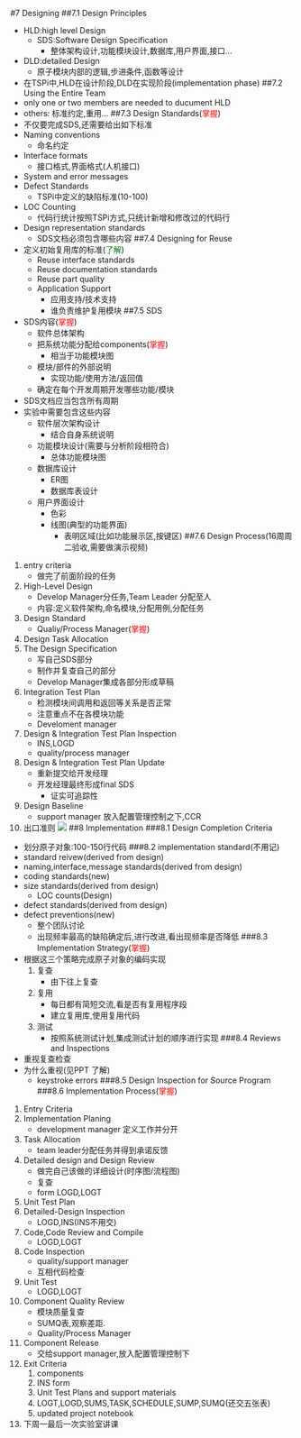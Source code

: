 #7 Designing
##7.1 Design Principles
- HLD:high level Design
	- SDS:Software Design Specification
		- 整体架构设计,功能模块设计,数据库,用户界面,接口...
- DLD:detailed Design
	- 原子模块内部的逻辑,步进条件,函数等设计
- 在TSPi中,HLD在设计阶段,DLD在实现阶段(implementation phase)
##7.2 Using the Entire Team 
- only one or two members are needed to ducument HLD
- others: 标准约定,重用...
##7.3 Design Standards(<font color = "red">掌握</font>)
- 不仅要完成SDS,还需要给出如下标准
- Naming conventions
	- 命名约定
- Interface formats
	- 接口格式,界面格式(人机接口)
- System and error messages
- Defect Standards
	- TSPi中定义的缺陷标准(10-100)
- LOC Counting
	- 代码行统计按照TSPi方式,只统计新增和修改过的代码行
- Design representation standards
	- SDS文档必须包含哪些内容
##7.4 Designing for Reuse
- 定义初始复用库的标准(<font color = 'green'>了解</font>)
	- Reuse interface standards
	- Reuse documentation standards
	- Reuse part quality
	- Application Support
		- 应用支持/技术支持
		- 谁负责维护复用模块
##7.5 SDS
- SDS内容(<font color='red'>掌握</font>)
	- 软件总体架构
	- 把系统功能分配给components(<font color='red'>掌握</font>)
		- 相当于功能模块图
	- 模块/部件的外部说明
		- 实现功能/使用方法/返回值
	- 确定在每个开发周期开发哪些功能/模块
- SDS文档应当包含所有周期
- 实验中需要包含这些内容
	- 软件层次架构设计
		- 结合自身系统说明
	- 功能模块设计(需要与分析阶段相符合)
		- 总体功能模块图
	- 数据库设计
		- ER图
		- 数据库表设计
	- 用户界面设计
		- 色彩
		- 线图(典型的功能界面)
			- 表明区域(比如功能展示区,按键区)
##7.6 Design Process(16周周二验收,需要做演示视频)
1. entry criteria
	- 做完了前面阶段的任务
2. High-Level Design
	- Develop Manager分任务,Team Leader 分配至人
	- 内容:定义软件架构,命名模块,分配用例,分配任务
3. Design Standard
	- Qualiy/Process Manager(<font color='red'>掌握</font>)
4. Design Task Allocation
5. The Design Specification
	- 写自己SDS部分
	- 制作并复查自己的部分
	- Develop Manager集成各部分形成草稿
6. Integration Test Plan
	- 检测模块间调用和返回等关系是否正常
	- 注意重点不在各模块功能
	- Develoment manager
7. Design & Integration Test Plan Inspection
	- INS,LOGD
	- quality/process manager
8. Design & Integration Test Plan Update
	- 重新提交给开发经理
	- 开发经理最终形成final SDS
		- 证实可追踪性
9. Design Baseline
	- support manager 放入配置管理控制之下,CCR
10. 出口准则
![](http://i.imgur.com/cqq2JXZ.png)
##8 Implementation
###8.1 Design Completion Criteria
- 划分原子对象:100-150行代码
###8.2 implementation standard(不用记)
- standard reivew(derived from design)
- naming,interface,message standards(derived from design)
- coding standards(new)
- size standards(derived from design)
	- LOC counts(Design)
- defect standards(derived from design)
- defect preventions(new)
	- 整个团队讨论
	- 出现频率最高的缺陷确定后,进行改进,看出现频率是否降低
###8.3 Implementation Strategy(<font color='red'>掌握</font>)
- 根据这三个策略完成原子对象的编码实现
	1. 复查
		- 由下往上复查
	2. 复用
		- 每日都有简短交流,看是否有复用程序段
		- 建立复用库,使用复用代码
	3. 测试
		- 按照系统测试计划,集成测试计划的顺序进行实现
###8.4 Reviews and Inspections
- 重视复查检查
- 为什么重视(见PPT 了解)
	- keystroke errors
###8.5 Design Inspection for Source Program
###8.6 Implementation Process(<font color='red'>掌握</font>)
1. Entry Criteria
2. Implementation Planing 
	- development manager 定义工作并分开
3. Task Allocation
	- team leader分配任务并得到承诺反馈
4. Detailed design and Design Review
	- 做完自己该做的详细设计(时序图/流程图)
	- 复查
	- form LOGD,LOGT
5. Unit Test Plan
6. Detailed-Design Inspection
	- LOGD,INS(INS不用交)
7. Code,Code Review and Compile
	- LOGD,LOGT	
8. Code Inspection
	- quality/support manager
	- 互相代码检查
9. Unit Test
	- LOGD,LOGT
10. Component Quality Review
	- 模块质量复查
	- SUMQ表,观察差距.
	- Quality/Process Manager
11. Component Release
	- 交给support manager,放入配置管理控制下
12. Exit Criteria
	1. components
	2. INS form
	3. Unit Test Plans and support materials
	4. LOGT,LOGD,SUMS,TASK,SCHEDULE,SUMP,SUMQ(还交五张表)
	5. updated project notebook
13. 下周一最后一次实验室讲课